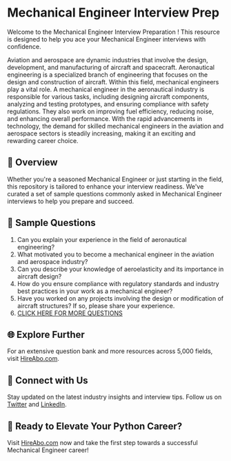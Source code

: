 # Mechanical Engineer Interview Prep

Welcome to the Mechanical Engineer Interview Preparation ! This resource is designed to help you ace your Mechanical Engineer interviews with confidence.

Aviation and aerospace are dynamic industries that involve the design, development, and manufacturing of aircraft and spacecraft. Aeronautical engineering is a specialized branch of engineering that focuses on the design and construction of aircraft. Within this field, mechanical engineers play a vital role. A mechanical engineer in the aeronautical industry is responsible for various tasks, including designing aircraft components, analyzing and testing prototypes, and ensuring compliance with safety regulations. They also work on improving fuel efficiency, reducing noise, and enhancing overall performance. With the rapid advancements in technology, the demand for skilled mechanical engineers in the aviation and aerospace sectors is steadily increasing, making it an exciting and rewarding career choice.

## 🚀 Overview

Whether you're a seasoned Mechanical Engineer or just starting in the field, this repository is tailored to enhance your interview readiness. We've curated a set of sample questions commonly asked in Mechanical Engineer interviews to help you prepare and succeed.

## 📝 Sample Questions

1. Can you explain your experience in the field of aeronautical engineering?
2. What motivated you to become a mechanical engineer in the aviation and aerospace industry?
3. Can you describe your knowledge of aeroelasticity and its importance in aircraft design?
4. How do you ensure compliance with regulatory standards and industry best practices in your work as a mechanical engineer?
5. Have you worked on any projects involving the design or modification of aircraft structures? If so, please share your experience.
6. [CLICK HERE FOR MORE QUESTIONS](https://hireabo.com/job/14_1_2/Mechanical%20Engineer)

## 🌐 Explore Further

For an extensive question bank and more resources across 5,000 fields, visit [HireAbo.com](https://www.hireabo.com).

## 📱 Connect with Us

Stay updated on the latest industry insights and interview tips. Follow us on [Twitter](https://twitter.com/hireabo) and [LinkedIn](https://www.linkedin.com/in/hire-abo-3609972a8/).

## 🚀 Ready to Elevate Your Python Career?

Visit [HireAbo.com](https://www.hireabo.com) now and take the first step towards a successful Mechanical Engineer career!